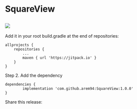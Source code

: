 # SquareView
[![](https://jitpack.io/v/arem94/SquareView.svg)](https://jitpack.io/#arem94/SquareView)
----------------------------
Add it in your root build.gradle at the end of repositories:

	allprojects {
		repositories {
			...
			maven { url 'https://jitpack.io' }
		}
	}
Step 2. Add the dependency

	dependencies {
	        implementation 'com.github.arem94:SquareView:1.0.0'
	}
Share this release:
